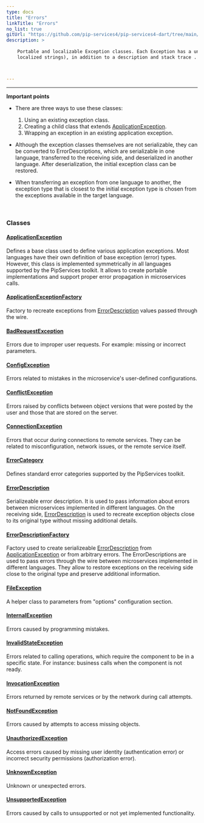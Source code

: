 ```yaml
---
type: docs
title: "Errors"
linkTitle: "Errors"
no_list: true
gitUrl: "https://github.com/pip-services4/pip-services4-dart/tree/main/pip-services4-commons-dart"
description: >
    
    Portable and localizable Exception classes. Each Exception has a unique string code and details array (which can be used for creating 
    localized strings), in addition to a description and stack trace . 



---
```

---

<div class="module-body"> 

**Important points**

- There are three ways to use these classes:
    1. Using an existing exception class.
    2. Creating a child class that extends [ApplicationException](application_exception).
    3. Wrapping an exception in an existing application exception.

- Although the exception classes themselves are not serializable, they can be converted to ErrorDescriptions, which are serializable in one language, transferred to the receiving side, and deserialized in another language. After deserialization, the initial exception class can be restored. 

- When transferring an exception from one language to another, the exception type that is closest to the initial exception type is chosen from the exceptions available in the target language.

<br>

### Classes

#### [ApplicationException](application_exception)
Defines a base class used to define various application exceptions.
Most languages have their own definition of base exception (error) types.
However, this class is implemented symmetrically in all languages
supported by the PipServices toolkit. It allows to create portable implementations
and support proper error propagation in microservices calls.

#### [ApplicationExceptionFactory](application_exception_factory)
Factory to recreate exceptions from [ErrorDescription](error_description) values passed through the wire.

#### [BadRequestException](bad_request_exception)
Errors due to improper user requests. 
For example: missing or incorrect parameters.

#### [ConfigException](config_exception)
Errors related to mistakes in the microservice's user-defined configurations.

#### [ConflictException](conflict_exception)
Errors raised by conflicts between object versions that were
posted by the user and those that are stored on the server.

#### [ConnectionException](connection_exception)
Errors that occur during connections to remote services.
They can be related to misconfiguration, network issues, or the remote service itself.

#### [ErrorCategory](error_category)
Defines standard error categories supported by the PipServices toolkit.

#### [ErrorDescription](error_description)
Serializeable error description. It is used to pass information about errors
between microservices implemented in different languages. On the receiving side,
[ErrorDescription](error_description) is used to recreate exception objects close to its original type
without missing additional details.

#### [ErrorDescriptionFactory](error_description_factory)
Factory used to create serializeable [ErrorDescription](error_description) from
[ApplicationException](application_exception) or from arbitrary errors.
The ErrorDescriptions are used to pass errors through the wire between microservices
implemented in different languages. They allow to restore exceptions on the receiving side
close to the original type and preserve additional information.

#### [FileException](file_exception)
A helper class to parameters from "options" configuration section.

#### [InternalException](internal_exception)
Errors caused by programming mistakes.

#### [InvalidStateException](invalid_state_exception)
Errors related to calling operations, which require the component to be in a specific state.
For instance: business calls when the component is not ready.

#### [InvocationException](invocation_exception)
Errors returned by remote services or by the network during call attempts.

#### [NotFoundException](not_found_exception)
Errors caused by attempts to access missing objects.

#### [UnauthorizedException](unauthorized_exception)
Access errors caused by missing user identity (authentication error) or incorrect security permissions (authorization error).

#### [UnknownException](unknown_exception)
Unknown or unexpected errors.

#### [UnsupportedException](unsupported_exception)
Errors caused by calls to unsupported or not yet implemented functionality.

</div>

